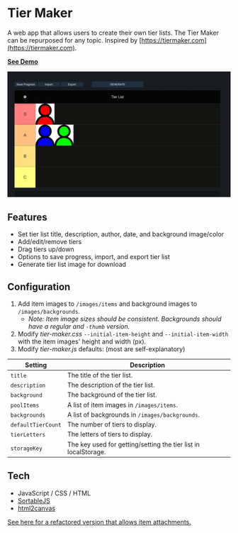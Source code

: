 # Tier Maker

A web app that allows users to create their own tier lists. The Tier Maker can be repurposed for any topic. Inspired by [https://tiermaker.com](https://tiermaker.com).

**[See Demo](https://redraptor10.github.io/tier-maker/)**

![](/screenshot.jpg)

## Features
- Set tier list title, description, author, date, and background image/color
- Add/edit/remove tiers
- Drag tiers up/down
- Options to save progress, import, and export tier list
- Generate tier list image for download

## Configuration
1. Add item images to `/images/items` and background images to `/images/backgrounds`.
   - *Note: Item image sizes should be consistent. Backgrounds should have a regular and `-thumb` version.*
2. Modify *tier-maker.css* `--initial-item-height` and `--initial-item-width` with the item images' height and width (px).
3. Modify *tier-maker.js* defaults: (most are self-explanatory)

| Setting | Description |
| --- | --- |
| `title` | The title of the tier list. |
| `description` |The description of the tier list. |
| `background` | The background of the tier list. |
| `poolItems` | A list of item images in `/images/items`. |
| `backgrounds` | A list of backgrounds in `/images/backgrounds`. |
| `defaultTierCount` | The number of tiers to display. |
| `tierLetters` | The letters of tiers to display. |
| `storageKey` | The key used for getting/setting the tier list in localStorage. |

## Tech
- JavaScript / CSS / HTML
- [SortableJS](https://sortablejs.github.io/Sortable/)
- [html2canvas](https://html2canvas.hertzen.com/)

[See here for a refactored version that allows item attachments.](https://github.com/RedRaptor10/Tier-Maker-MK1)
